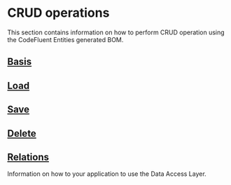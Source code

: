 # CRUD operations

This section contains information on how to perform CRUD operation using the CodeFluent Entities generated BOM.

## [Basis](development-guide/basis.md)

## [Load](development-guide/basis.md)

## [Save](development-guide/save.md)

## [Delete](development-guide/delete.md)

## [Relations](development-guide/relations.md)

Information on how to your application to use the Data Access Layer.